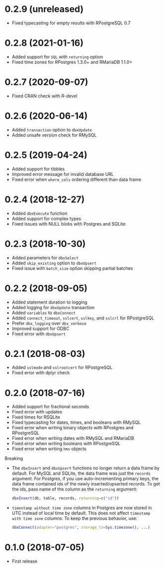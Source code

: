 # 0.2.9 (unreleased)

- Fixed typecasting for empty results with RPostgreSQL 0.7

# 0.2.8 (2021-01-16)

- Added support for `SQL` with `returning` option
- Fixed time zones for RPostgres 1.3.0+ and RMariaDB 1.1.0+

# 0.2.7 (2020-09-07)

- Fixed CRAN check with R-devel

# 0.2.6 (2020-06-14)

- Added `transaction` option to `dbxUpdate`
- Added unsafe version check for RMySQL

# 0.2.5 (2019-04-24)

- Added support for tibbles
- Improved error message for invalid database URL
- Fixed error when `where_cols` ordering different than data frame

# 0.2.4 (2018-12-27)

- Added `dbxExecute` function
- Added support for complex types
- Fixed issues with NULL blobs with Postgres and SQLite

# 0.2.3 (2018-10-30)

- Added parameters for `dbxSelect`
- Added `skip_existing` option to `dbxUpsert`
- Fixed issue with `batch_size` option skipping partial batches

# 0.2.2 (2018-09-05)

- Added statement duration to logging
- Added logging for `dbxUpdate` transaction
- Added `variables` to `dbxConnect`
- Added `connect_timeout`, `sslcert`, `sslkey`, and `sslcrl` for RPostgreSQL
- Prefer `dbx_logging` over `dbx_verbose`
- Improved support for ODBC
- Fixed error with `dbxUpsert`

# 0.2.1 (2018-08-03)

- Added `sslmode` and `sslrootcert` for RPostgreSQL
- Fixed error with dplyr check

# 0.2.0 (2018-07-16)

- Added support for fractional seconds
- Fixed error with updates
- Fixed times for RSQLite
- Fixed typecasting for dates, times, and booleans with RMySQL
- Fixed error when writing binary objects with RPostgres and RPostgreSQL
- Fixed error when writing dates with RMySQL and RMariaDB
- Fixed error when writing booleans with RPostgreSQL
- Fixed error when writing `hms` objects

Breaking

- The `dbxInsert` and `dbxUpsert` functions no longer return a data frame by default. For MySQL and SQLite, the data frame was just the `records` argument. For Postgres, if you use auto-incrementing primary keys, the data frame contained ids of the newly inserted/upserted records. To get the ids, pass name of the column as the `returning` argument:

  ```r
  dbxInsert(db, table, records, returning=c("id"))
  ```

- `timestamp without time zone` columns in Postgres are now stored in UTC instead of local time by default. This does not affect `timestamp with time zone` columns. To keep the previous behavior, use:

  ```r
  dbxConnect(adapter="postgres", storage_tz=Sys.timezone(), ...)
  ```

# 0.1.0 (2018-07-05)

- First release
